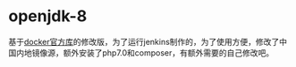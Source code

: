 # openjdk-8

基于[docker官方库](https://github.com/docker-library/openjdk)的修改版，为了运行jenkins制作的，为了使用方便，修改了中国内地镜像源，额外安装了php7.0和composer，有额外需要的自己修改吧。